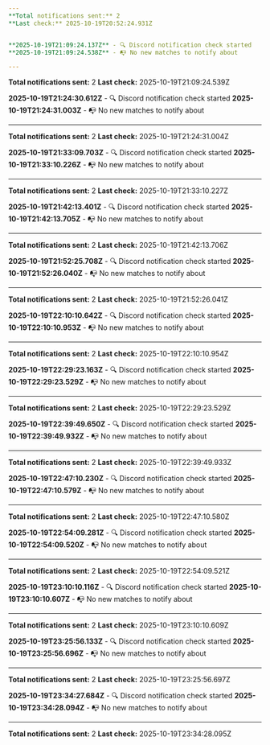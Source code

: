```yaml
---
**Total notifications sent:** 2
**Last check:** 2025-10-19T20:52:24.931Z


**2025-10-19T21:09:24.137Z** - 🔍 Discord notification check started
**2025-10-19T21:09:24.538Z** - 📭 No new matches to notify about

---
```

**Total notifications sent:** 2
**Last check:** 2025-10-19T21:09:24.539Z


**2025-10-19T21:24:30.612Z** - 🔍 Discord notification check started
**2025-10-19T21:24:31.003Z** - 📭 No new matches to notify about

---
**Total notifications sent:** 2
**Last check:** 2025-10-19T21:24:31.004Z


**2025-10-19T21:33:09.703Z** - 🔍 Discord notification check started
**2025-10-19T21:33:10.226Z** - 📭 No new matches to notify about

---
**Total notifications sent:** 2
**Last check:** 2025-10-19T21:33:10.227Z


**2025-10-19T21:42:13.401Z** - 🔍 Discord notification check started
**2025-10-19T21:42:13.705Z** - 📭 No new matches to notify about

---
**Total notifications sent:** 2
**Last check:** 2025-10-19T21:42:13.706Z


**2025-10-19T21:52:25.708Z** - 🔍 Discord notification check started
**2025-10-19T21:52:26.040Z** - 📭 No new matches to notify about

---
**Total notifications sent:** 2
**Last check:** 2025-10-19T21:52:26.041Z


**2025-10-19T22:10:10.642Z** - 🔍 Discord notification check started
**2025-10-19T22:10:10.953Z** - 📭 No new matches to notify about

---
**Total notifications sent:** 2
**Last check:** 2025-10-19T22:10:10.954Z


**2025-10-19T22:29:23.163Z** - 🔍 Discord notification check started
**2025-10-19T22:29:23.529Z** - 📭 No new matches to notify about

---
**Total notifications sent:** 2
**Last check:** 2025-10-19T22:29:23.529Z


**2025-10-19T22:39:49.650Z** - 🔍 Discord notification check started
**2025-10-19T22:39:49.932Z** - 📭 No new matches to notify about

---
**Total notifications sent:** 2
**Last check:** 2025-10-19T22:39:49.933Z


**2025-10-19T22:47:10.230Z** - 🔍 Discord notification check started
**2025-10-19T22:47:10.579Z** - 📭 No new matches to notify about

---
**Total notifications sent:** 2
**Last check:** 2025-10-19T22:47:10.580Z


**2025-10-19T22:54:09.281Z** - 🔍 Discord notification check started
**2025-10-19T22:54:09.520Z** - 📭 No new matches to notify about

---
**Total notifications sent:** 2
**Last check:** 2025-10-19T22:54:09.521Z


**2025-10-19T23:10:10.116Z** - 🔍 Discord notification check started
**2025-10-19T23:10:10.607Z** - 📭 No new matches to notify about

---
**Total notifications sent:** 2
**Last check:** 2025-10-19T23:10:10.609Z


**2025-10-19T23:25:56.133Z** - 🔍 Discord notification check started
**2025-10-19T23:25:56.696Z** - 📭 No new matches to notify about

---
**Total notifications sent:** 2
**Last check:** 2025-10-19T23:25:56.697Z


**2025-10-19T23:34:27.684Z** - 🔍 Discord notification check started
**2025-10-19T23:34:28.094Z** - 📭 No new matches to notify about

---
**Total notifications sent:** 2
**Last check:** 2025-10-19T23:34:28.095Z
